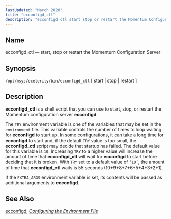 ```yaml
---
lastUpdated: "March 2020"
title: "ecconfigd_ctl"
description: "ecconfigd ctl start stop or restart the Momentum Configuration Server opt msys ecelerity bin ecconfigd ctl start stop restart ecconfigd ctl is a shell script that you can use to start stop or restart the Momentum configuration server ecconfigd The TRY environment variable is one of the variables that may..."
---
```


<a name="executable.ecconfigd_ctl"></a> 
## Name

ecconfigd_ctl — start, stop or restart the Momentum Configuration Server

## Synopsis

`/opt/msys/ecelerity/bin/ecconfigd_ctl` [ start | stop | restart ]

<a name="idp9394688"></a> 
## Description

**ecconfigd_ctl** is a shell script that you can use to start, stop, or restart the Momentum configuration server **ecconfigd**.

The `TRY` environment variable is one of the variables that may be set in the `environment` file. This variable controls the number of times to loop waiting for **ecconfigd** to start up. In some configurations, it can take a long time for **ecconfigd** to start and, if the default `TRY` value is too small, the **ecconfigd_ctl** script may decide that startup has failed. The default value for this variable is `10`. Increasing `TRY` to a higher value will increase the amount of time that **ecconfigd_ctl** will wait for **ecconfigd** to start before deciding that it is broken. With `TRY` set to a default value of `‘10’`, the amount of time that **ecconfigd_ctl** waits is 55 seconds (10+9+8+7+6+5+4+3+2+1).

If the `EXTRA_ARGS` environment variable is set, its contents will be passed as additional arguments to **ecconfigd**.

<a name="idp12329360"></a> 
## See Also

[ecconfigd](/momentum/4/executable/ecconfigd), [*Configuring the Environment File*](/momentum/4/environment-file)